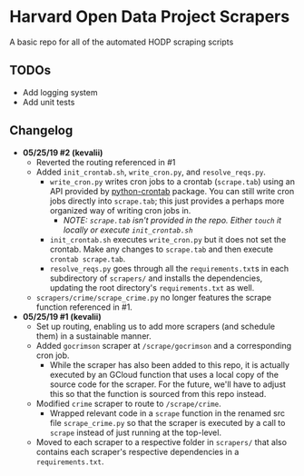 # Harvard Open Data Project Scrapers
A basic repo for all of the automated HODP scraping scripts

## TODOs
- Add logging system
- Add unit tests

## Changelog
- **05/25/19 #2 (kevalii)**
  - Reverted the routing referenced in #1
  - Added `init_crontab.sh`, `write_cron.py`, and `resolve_reqs.py`.
    - `write_cron.py` writes cron jobs to a crontab (`scrape.tab`) using an API provided by [python-crontab](https://pypi.org/project/python-crontab/) package. You can still write cron jobs directly into `scrape.tab`; this just provides a perhaps more organized way of writing cron jobs in. 
      - *NOTE: `scrape.tab` isn't provided in the repo. Either `touch` it locally or execute `init_crontab.sh`*
    - `init_crontab.sh` executes `write_cron.py` but it does not set the crontab. Make any changes to `scrape.tab` and then execute `crontab scrape.tab`. 
    - `resolve_reqs.py` goes through all the `requirements.txt`s in each subdirectory of `scrapers/` and installs the dependencies, updating the root directory's `requirements.txt` as well.
  - `scrapers/crime/scrape_crime.py` no longer features the scrape function referenced in #1.
- **05/25/19 #1 (kevalii)**
  - Set up routing, enabling us to add more scrapers (and schedule them) in a sustainable manner.
  - Added `gocrimson` scraper at `/scrape/gocrimson` and a corresponding cron job. 
    - While the scraper has also been added to this repo, it is actually executed by an GCloud function that uses a local copy of the source code for the scraper. For the future, we'll have to adjust this so that the function is sourced from this repo instead.
  - Modified `crime` scraper to route to `/scrape/crime`. 
    - Wrapped relevant code in a `scrape` function in the renamed src file `scrape_crime.py` so that the scraper is executed by a call to `scrape` instead of just running at the top-level.
  - Moved to each scraper to a respective folder in `scrapers/` that also contains each scraper's respective dependencies in a `requirements.txt`.